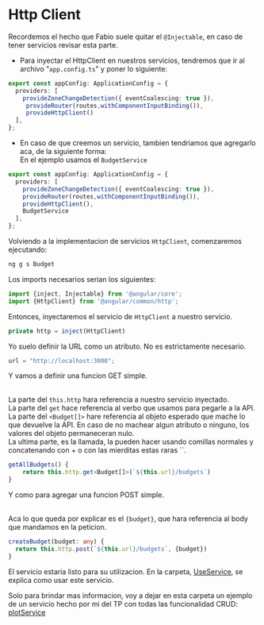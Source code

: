 # Http Client

Recordemos el hecho que Fabio suele quitar el `@Injectable`, en caso de tener servicios revisar esta parte.

- Para inyectar el HttpClient en nuestros servicios, tendremos que ir al archivo "`app.config.ts`" y poner lo siguiente:
```ts
export const appConfig: ApplicationConfig = {
  providers: [
    provideZoneChangeDetection({ eventCoalescing: true }),
     provideRouter(routes,withComponentInputBinding()),
     provideHttpClient()
  ],
};
```

- En caso de que creemos un servicio, tambien tendriamos que agregarlo aca, de la siguiente forma:
<br>En el ejemplo usamos el `BudgetService`

```ts
export const appConfig: ApplicationConfig = {
  providers: [
    provideZoneChangeDetection({ eventCoalescing: true }),
    provideRouter(routes,withComponentInputBinding()),
    provideHttpClient(),
    BudgetService
  ],
};
```

Volviendo a la implementacion de servicios `HttpClient`, comenzaremos ejecutando:
```cmd
ng g s Budget
```

Los imports necesarios serian los siguientes:
```ts
import {inject, Injectable} from '@angular/core';
import {HttpClient} from '@angular/common/http';
```

Entonces, inyectaremos el servicio de `HttpClient` a nuestro servicio.

```ts
private http = inject(HttpClient)
```

Yo suelo definir la URL como un atributo. No es estrictamente necesario.

```ts
url = "http://localhost:3000";
```

Y vamos a definir una funcion GET simple.

<br>La parte del `this.http` hara referencia a nuestro servicio inyectado.
<br>La parte del `get` hace referencia al verbo que usamos para pegarle a la API.
<br>La parte del `<Budget[]>` hare referencia al objeto esperado que mache lo que devuelve la API. En caso de no machear algun atributo o ninguno, los valores del objeto permaneceran nulo.
<br>La ultima parte, es la llamada, la pueden hacer usando comillas normales y concatenando con + o con las mierditas estas raras ``.

```ts
getAllBudgets() {
    return this.http.get<Budget[]>(`${this.url}/budgets`)
}
```

Y como para agregar una funcion POST simple.

<br>Aca lo que queda por explicar es el `{budget}`, que hara referencia al body que mandamos en la peticion.

```ts
createBudget(budget: any) {
  return this.http.post(`${this.url}/budgets`, {budget})
}
```

El servicio estaria listo para su utilizacion. En la carpeta, <a href="/UseService/useService.md">UseService</a>, se explica como usar este servicio.

Solo para brindar mas informacion, voy a dejar en esta carpeta un ejemplo de un servicio hecho por mi del TP con todas las funcionalidad CRUD: <a href="/HttpClient/plot.service.ts.md">plotService</a>

